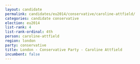 ```yaml
---
layout: candidate
permalink: candidates/eu2014/conservative/caroline-attfield/
categories: candidate conservative
election: eu2014
list-rank: 4
list-rank-ordinal: 4th
person: caroline-attfield
region: london
party: conservative
title: London - Conservative Party - Caroline Attfield
incumbent: false
---
```

